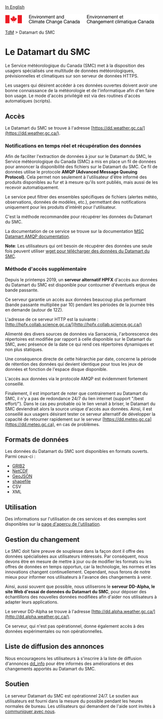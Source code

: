 [In English](readme_en.md)

![ECCC logo](../img_eccc-logo.png)

[TdM](../readme_fr.md) > Datamart du SMC

# Le Datamart du SMC

Le Service météorologique du Canada (SMC) met à la disposition des usagers spécialisés une multitude de données météorologiques, prévisionnelles et climatiques sur son serveur de données HTTPS.

Les usagers qui désirent accéder à ces données ouvertes doivent avoir une bonne connaissance de la météorologie et de l'informatique afin d'en faire bon usage.  Le mode d'accès privilégié est via des routines d'accès automatiques (scripts). 


## Accès

Le Datamart du SMC se trouve à l'adresse [https://dd.weather.gc.ca/](https://dd.weather.gc.ca/).

### Notifications en temps réel et récupération des données
  
Afin de faciliter l'extraction de données à jour sur le Datamart du SMC, le Service météorologique du Canada (SMC) a mis en place un fil de données pour annoncer la disponibilité des fichiers sur le Datamart du SMC. Ce fil de données utilise le protocole __AMQP (Advanced Message Queuing Protocol)__. Cela permet non seulement à l'utilisateur d'être informé des produits disponibles au fur et à mesure qu'ils sont publiés, mais aussi de les recevoir automatiquement.

Le service peut filtrer des ensembles spécifiques de fichiers (alertes météo, observations, données de modèles, etc.), permettant des notifications uniquement pour les produits d'intérêt pour l'utilisateur.

C'est la méthode recommandée pour récupérer les données du Datamart du SMC.

La documentation de ce service se trouve sur la documentation [MSC Datamart AMQP documentation](amqp_fr.md).
  
__Note__: Les utilisateurs qui ont besoin de récupérer des données une seule fois peuvent utiliser [wget pour télécharger des données du Datamart du SMC](readme_wget-datamart_fr.md).

### Méthode d'accès supplémentaire

Depuis le printemps 2019, un __serveur alternatif HPFX__ d'accès aux données du Datamart du SMC est disponible pour contourner d'éventuels enjeux de bande passante. 

Ce serveur garantie un accès aux données beaucoup plus performant (bande passante multipliée par 10) pendant les périodes de la journée très en demande (autour de 12Z).

L'adresse de ce serveur HTTP est la suivante : [http://hpfx.collab.science.gc.ca/](http://hpfx.collab.science.gc.ca/)

Alimenté des divers sources de données via Sarracenia, l'arborescence des répertoires est modifiée par rapport à celle disponible sur le Datamart du SMC, avec présence de la date ce qui rend ces répertoires dynamiques et non plus statiques.

Une conséquence directe de cette hiérarchie par date, concerne la période de rétention des données qui devient identique pour tous les jeux de données et fonction de l'espace disque disponible.

L'accès aux données via le protocole AMQP est évidemment fortement conseillé.

Finalement, il est important de noter que contrairement au Datamart du SMC, il n'y a pas de redondance 24/7 du lien internet (support "/best effort/"). Dans le cas peu probable où le lien venait à briser, le Datamart du SMC deviendrait alors la source unique d'accès aux données. Ainsi, il est conseillé aux usagers désirant tester ce serveur alternatif de développer la capacité de retourner rapidement sur le serveur [https://dd.meteo.gc.ca](https://dd.meteo.gc.ca), en cas de problèmes.

## Formats de données

Les données du Datamart du SMC sont disponibles en formats ouverts. Parmi ceux-ci :

* [GRIB2](../msc-data/readme_grib_fr.md)
* [NetCDF](https://www.unidata.ucar.edu/software/netcdf/)
* [GeoJSON](https://geojson.org/)
* [shapefile](https://www.esri.com/library/whitepapers/pdfs/shapefile.pdf)
* CSV
* XML

## Utilisation

Des informations sur l'utilisation de ces services et des exemples sont disponibles sur la [page d'aperçu de l'utilisation](../usage/readme_fr.md).

## Gestion du changement 

Le SMC doit faire preuve de souplesse dans la façon dont il offre des données spécialisées aux utilisateurs intéressés. Par conséquent, nous devons être en mesure de mettre à jour ou de modifier les formats ou les offres de données en temps opportun, car la technologie, les normes et les innovations changent continuellement. Cependant, nous ferons de notre mieux pour informer nos utilisateurs à l'avance des changements à venir. 

Ainsi, aussi souvent que possible, nous utiliserons le __serveur DD-Alpha, le site Web d'essai de données du Datamart du SMC__, pour déposer des échantillons des nouvelles données modifiées afin d'aider nos utilisateurs à adapter leurs applications. 

Le serveur DD-Alpha se trouve à l'adresse [http://dd.alpha.weather.gc.ca/](http://dd.alpha.weather.gc.ca/).

Ce serveur, qui n'est pas opérationnel, donne également accès à des données expérimentales ou non opérationnelles.

## Liste de diffusion des annonces

Nous encourageons les utilisateurs à s'inscrire à la liste de diffusion d'annonces [dd_info](https://lists.ec.gc.ca/cgi-bin/mailman/listinfo/dd_info) pour être informés des améliorations et des changements apportés au Datamart du SMC.

## Soutien

Le serveur Datamart du SMC est opérationnel 24/7. Le soutien aux utilisateurs est fourni dans la mesure du possible pendant les heures normales de bureau. Les utilisateurs qui demandent de l'aide sont invités à [communiquer avec nous](https://meteo.gc.ca/mainmenu/contact_us_f.html).